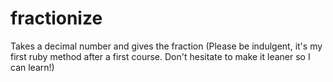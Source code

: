 # fractionize
Takes a decimal number and gives the fraction
(Please be indulgent, it's my first ruby method after a first course. Don't hesitate to make it leaner so I can learn!)
